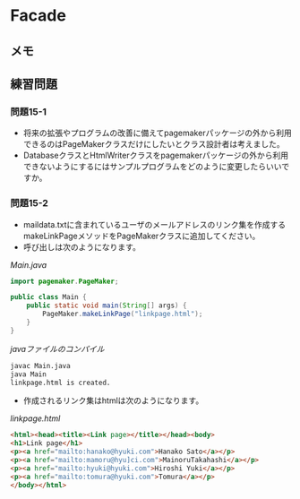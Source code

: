 # Facade

## メモ

## 練習問題

### 問題15-1

- 将来の拡張やプログラムの改善に備えてpagemakerパッケージの外から利用できるのはPageMakerクラスだけにしたいとクラス設計者は考えました。
- DatabaseクラスとHtmlWriterクラスをpagemakerパッケージの外から利用できないようにするにはサンプルプログラムをどのように変更したらいいですか。

### 問題15-2

- maildata.txtに含まれているユーザのメールアドレスのリンク集を作成するmakeLinkPageメソッドをPageMakerクラスに追加してください。
- 呼び出しは次のようになります。

_Main.java_

```java
import pagemaker.PageMaker;

public class Main {
    public static void main(String[] args) {
        PageMaker.makeLinkPage("linkpage.html");
    }
}
```

_javaファイルのコンパイル_

```cmd
javac Main.java
java Main
linkpage.html is created.
```

- 作成されるリンク集はhtmlは次のようになります。

_linkpage.html_

```html
<html><head><title><Link page></title></head><body>
<h1>Link page</h1>
<p><a href="mailto:hanako@hyuki.com">Hanako Sato</a></p>
<p><a href="mailto:mamoru@hyu]ci.com">MainoruTakahashi</a></p>
<p><a href="mailto:hyuki@hyuki.com">Hiroshi Yuki</a></p>
<p><a href="mailto:tomura@hyuki.com">Tomura</a></p>
</body></html>
```
